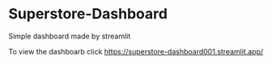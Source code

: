 # Superstore-Dashboard
Simple dashboard made by streamlit

To view the dashboarb click https://superstore-dashboard001.streamlit.app/
